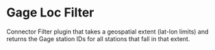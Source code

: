# Gage Loc Filter
Connector Filter plugin that takes a geospatial extent (lat-lon limits) and returns the Gage station IDs for
all stations that fall in that extent.
